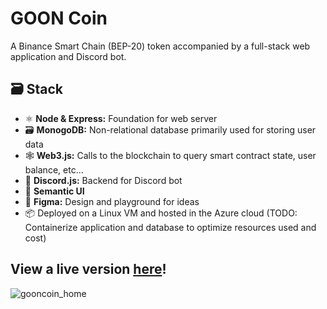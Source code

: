 # GOON Coin
A Binance Smart Chain (BEP-20) token accompanied by a full-stack web application and Discord bot.

## 🗃️ Stack
- ⚛️ **Node & Express:** Foundation for web server
- 🗃 **MonogoDB:** Non-relational database primarily used for storing user data
- 🕸  **Web3.js:** Calls to the blockchain to query smart contract state, user balance, etc...
- 💬 **Discord.js:** Backend for Discord bot
- 💨 **Semantic UI**
- 🎨 **Figma:** Design and playground for ideas
- 📦 Deployed on a Linux VM and hosted in the Azure cloud (TODO: Containerize application and database to optimize resources used and cost)

## View a live version [here](https://gooncoin.maxlareau.com)!

![gooncoin_home](https://user-images.githubusercontent.com/23141894/157070921-f5077eca-c15e-4939-bda0-1272c8a7f51c.png)
